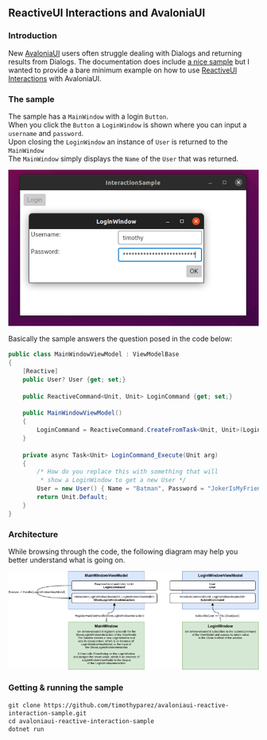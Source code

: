 ## ReactiveUI Interactions and AvaloniaUI

### Introduction
New [AvaloniaUI](https://www.avaloniaui.net) users often struggle dealing with Dialogs and returning results from Dialogs. The documentation does include [a nice sample](https://docs.avaloniaui.net/tutorials/music-store-app/opening-a-dialog) but I wanted to provide a bare minimum example on how to use [ReactiveUI Interactions](https://www.reactiveui.net/docs/handbook/interactions/) with AvaloniaUI.

### The sample
The sample has a `MainWindow` with a login `Button`.   
When you click the `Button` a `LoginWindow` is shown where you can input a `username` and `password`.  
Upon closing the `LoginWindow` an instance of `User` is returned to the `MainWindow`   
The `MainWindow` simply displays the `Name` of the `User` that was returned.

![screenshot](screenshot.png)
  
Basically the sample answers the question posed in the code below:

```csharp
public class MainWindowViewModel : ViewModelBase
{                
	[Reactive]
	public User? User {get; set;}        

	public ReactiveCommand<Unit, Unit> LoginCommand {get; set;}
	
	public MainWindowViewModel()
	{            
		LoginCommand = ReactiveCommand.CreateFromTask<Unit, Unit>(LoginCommand_Execute);		
	}

	private async Task<Unit> LoginCommand_Execute(Unit arg)
	{
		/* How do you replace this with something that will
		 * show a LoginWindow to get a new User */
		User = new User() { Name = "Batman", Password = "JokerIsMyFriend" }; 		
		return Unit.Default;
	}
}
```

### Architecture
While browsing through the code, the following diagram may help you better understand what is going on.

![interaction](interaction.png)

### Getting & running the sample

```
git clone https://github.com/timothyparez/avaloniaui-reactive-interaction-sample.git
cd avaloniaui-reactive-interaction-sample
dotnet run
```




